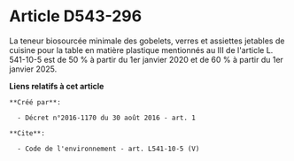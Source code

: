 # Article D543-296

La teneur biosourcée minimale des gobelets, verres et assiettes jetables de cuisine pour la table en matière plastique
mentionnés au III de l'article L. 541-10-5 est de 50 % à partir du 1er janvier 2020 et de 60 % à partir du 1er janvier 2025.

**Liens relatifs à cet article**

	**Créé par**:

	  - Décret n°2016-1170 du 30 août 2016 - art. 1

	**Cite**:

	  - Code de l'environnement - art. L541-10-5 (V)
